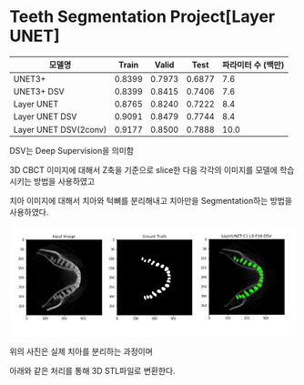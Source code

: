 # Teeth Segmentation Project[Layer UNET]

|모델명|Train|Valid|Test|파라미터 수 (백만)|
|---|---|---|---|---|
|UNET3+|0.8399|0.7973|0.6877|7.6|
|UNET3+ DSV|0.8399|0.8415|0.7406|7.6|
|Layer UNET|0.8765|0.8240|0.7222|8.4|
|Layer UNET DSV|0.9091|0.8479|0.7744|8.4|
|Layer UNET DSV(2conv)|0.9177|0.8500|0.7888|10.0|

DSV는 Deep Supervision을 의미함


3D CBCT 이미지에 대해서 Z축을 기준으로 slice한 다음 각각의 이미지를 모델에 학습시키는 방법을 사용하였고

치아 이미지에 대해서 치아와 턱뼈를 분리해내고 치아만을 Segmentation하는 방법을 사용하였다.

![1](./img/2.png)

위의 사진은 실제 치아를 분리하는 과정이며

아래와 같은 처리를 통해 3D STL파일로 변환한다.


